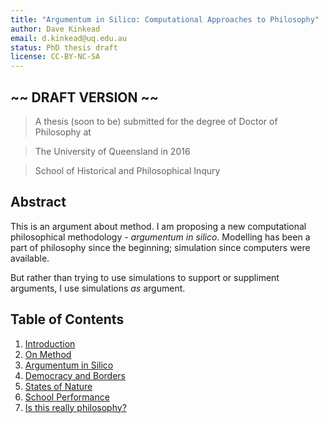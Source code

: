 ```yaml
---
title: "Argumentum in Silico: Computational Approaches to Philosophy"
author: Dave Kinkead
email: d.kinkead@uq.edu.au
status: PhD thesis draft
license: CC-BY-NC-SA
---
```

<section class="centered">

## ~~ DRAFT VERSION ~~ ##


> A thesis (soon to be) submitted for the degree of Doctor of Philosophy at

> The University of Queensland in 2016

> School of Historical and Philosophical Inqury


## Abstract

This is an argument about method.  I am proposing a new computational philosophical methodology - _argumentum in silico_.  Modelling has been a part of philosophy since the beginning; simulation since computers were available.

But rather than trying to use simulations to support or suppliment arguments, I use simulations _as_ argument.

## Table of Contents

 1. [Introduction](chapters/01-introduction/)
 2. [On Method](chapters/02-on-method)
 3. [Argumentum in Silico](chapters/03-argumentum-in-silico)
 4. [Democracy and Borders](chapters/04-democracy-and-borders)
 5. [States of Nature](chapters/05-states-of-nature)
 6. [School Performance](chapters/06-school-performance)
 7. [Is this really philosophy?](chapters/07-conclusion)

</section>
